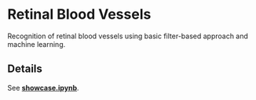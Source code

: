 # Retinal Blood Vessels

Recognition of retinal blood vessels using basic filter-based approach and machine learning.

## Details

See __[showcase.ipynb](https://github.com/hypnosmv/retinal-blood-vessels/blob/main/showcase.ipynb)__.
